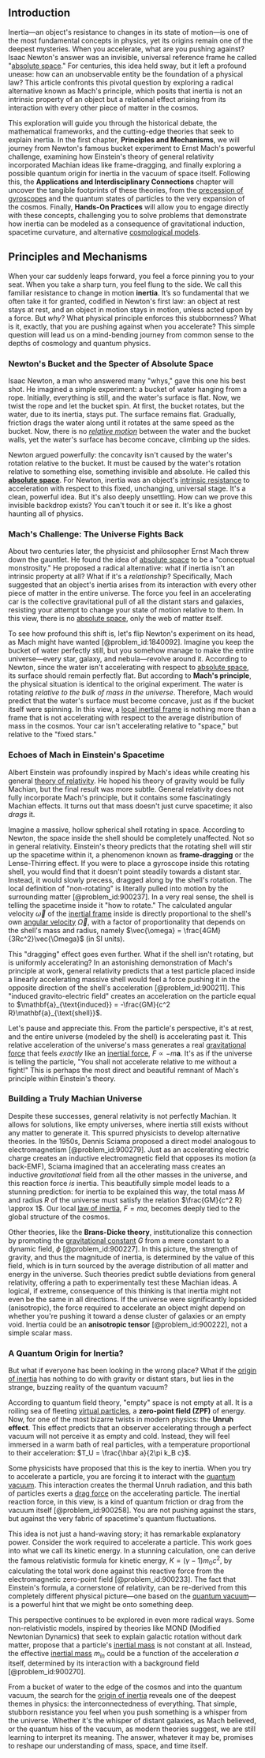 ## Introduction
Inertia—an object's resistance to changes in its state of motion—is one of the most fundamental concepts in physics, yet its origins remain one of the deepest mysteries. When you accelerate, what are you pushing against? Isaac Newton's answer was an invisible, universal reference frame he called "[absolute space](@article_id:191978)." For centuries, this idea held sway, but it left a profound unease: how can an unobservable entity be the foundation of a physical law? This article confronts this pivotal question by exploring a radical alternative known as Mach's principle, which posits that inertia is not an intrinsic property of an object but a relational effect arising from its interaction with every other piece of matter in the cosmos.

This exploration will guide you through the historical debate, the mathematical frameworks, and the cutting-edge theories that seek to explain inertia. In the first chapter, **Principles and Mechanisms**, we will journey from Newton's famous bucket experiment to Ernst Mach's powerful challenge, examining how Einstein's theory of general relativity incorporated Machian ideas like frame-dragging, and finally exploring a possible quantum origin for inertia in the vacuum of space itself. Following this, the **Applications and Interdisciplinary Connections** chapter will uncover the tangible footprints of these theories, from the [precession of gyroscopes](@article_id:159985) and the quantum states of particles to the very expansion of the cosmos. Finally, **Hands-On Practices** will allow you to engage directly with these concepts, challenging you to solve problems that demonstrate how inertia can be modeled as a consequence of gravitational induction, spacetime curvature, and alternative [cosmological models](@article_id:160922).

## Principles and Mechanisms

When your car suddenly leaps forward, you feel a force pinning you to your seat. When you take a sharp turn, you feel flung to the side. We call this familiar resistance to change in motion **inertia**. It’s so fundamental that we often take it for granted, codified in Newton's first law: an object at rest stays at rest, and an object in motion stays in motion, unless acted upon by a force. But *why*? What physical principle enforces this stubbornness? What is it, exactly, that you are pushing against when you accelerate? This simple question will lead us on a mind-bending journey from common sense to the depths of cosmology and quantum physics.

### Newton's Bucket and the Specter of Absolute Space

Isaac Newton, a man who answered many "whys," gave this one his best shot. He imagined a simple experiment: a bucket of water hanging from a rope. Initially, everything is still, and the water's surface is flat. Now, we twist the rope and let the bucket spin. At first, the bucket rotates, but the water, due to its inertia, stays put. The surface remains flat. Gradually, friction drags the water along until it rotates at the same speed as the bucket. Now, there is no *[relative motion](@article_id:169304)* between the water and the bucket walls, yet the water's surface has become concave, climbing up the sides.

Newton argued powerfully: the concavity isn't caused by the water's rotation relative to the bucket. It must be caused by the water's rotation relative to something else, something invisible and absolute. He called this **[absolute space](@article_id:191978)**. For Newton, inertia was an object's [intrinsic resistance](@article_id:166188) to acceleration with respect to this fixed, unchanging, universal stage. It's a clean, powerful idea. But it's also deeply unsettling. How can we prove this invisible backdrop exists? You can't touch it or see it. It's like a ghost haunting all of physics.

### Mach's Challenge: The Universe Fights Back

About two centuries later, the physicist and philosopher Ernst Mach threw down the gauntlet. He found the idea of [absolute space](@article_id:191978) to be a "conceptual monstrosity." He proposed a radical alternative: what if inertia isn't an intrinsic property at all? What if it's a *relationship*? Specifically, Mach suggested that an object's inertia arises from its interaction with every other piece of matter in the entire universe. The force you feel in an accelerating car is the collective gravitational pull of all the distant stars and galaxies, resisting your attempt to change your state of motion relative to them. In this view, there is no [absolute space](@article_id:191978), only the web of matter itself.

To see how profound this shift is, let's flip Newton's experiment on its head, as Mach might have wanted [@problem_id:1840092]. Imagine you keep the bucket of water perfectly still, but you somehow manage to make the entire universe—every star, galaxy, and nebula—revolve around it. According to Newton, since the water isn't accelerating with respect to [absolute space](@article_id:191978), its surface should remain perfectly flat. But according to **Mach's principle**, the physical situation is identical to the original experiment. The water is rotating *relative to the bulk of mass in the universe*. Therefore, Mach would predict that the water's surface must become concave, just as if the bucket itself were spinning. In this view, a [local inertial frame](@article_id:274985) is nothing more than a frame that is not accelerating with respect to the average distribution of mass in the cosmos. Your car isn't accelerating relative to "space," but relative to the "fixed stars."

### Echoes of Mach in Einstein's Spacetime

Albert Einstein was profoundly inspired by Mach's ideas while creating his general [theory of relativity](@article_id:181829). He hoped his theory of gravity would be fully Machian, but the final result was more subtle. General relativity does not fully incorporate Mach's principle, but it contains some fascinatingly Machian effects. It turns out that mass doesn't just curve spacetime; it also *drags* it.

Imagine a massive, hollow spherical shell rotating in space. According to Newton, the space inside the shell should be completely unaffected. Not so in general relativity. Einstein's theory predicts that the rotating shell will stir up the spacetime within it, a phenomenon known as **frame-dragging** or the Lense-Thirring effect. If you were to place a gyroscope inside this rotating shell, you would find that it doesn't point steadily towards a distant star. Instead, it would slowly precess, dragged along by the shell's rotation. The local definition of "non-rotating" is literally pulled into motion by the surrounding matter [@problem_id:900237]. In a very real sense, the shell is telling the spacetime inside it "how to rotate." The calculated angular velocity $\vec{\omega}$ of the [inertial frame](@article_id:275010) inside is directly proportional to the shell's own [angular velocity](@article_id:192045) $\vec{\Omega}$, with a factor of proportionality that depends on the shell's mass and radius, namely $\vec{\omega} = \frac{4GM}{3Rc^2}\vec{\Omega}$ (in SI units).

This "dragging" effect goes even further. What if the shell isn't rotating, but is uniformly accelerating? In an astonishing demonstration of Mach's principle at work, general relativity predicts that a test particle placed inside a linearly accelerating massive shell would feel a force pushing it in the opposite direction of the shell's acceleration [@problem_id:900211]. This "induced gravito-electric field" creates an acceleration on the particle equal to $\mathbf{a}_{\text{induced}} = -\frac{GM}{c^2 R}\mathbf{a}_{\text{shell}}$.

Let's pause and appreciate this. From the particle's perspective, it's at rest, and the entire universe (modeled by the shell) is accelerating past it. This relative acceleration of the universe's mass generates a real [gravitational force](@article_id:174982) that feels *exactly* like an [inertial force](@article_id:167391), $F \propto -m \mathbf{a}$. It's as if the universe is telling the particle, "You shall not accelerate relative to me without a fight!" This is perhaps the most direct and beautiful remnant of Mach's principle within Einstein's theory.

### Building a Truly Machian Universe

Despite these successes, general relativity is not perfectly Machian. It allows for solutions, like empty universes, where inertia still exists without any matter to generate it. This spurred physicists to develop alternative theories. In the 1950s, Dennis Sciama proposed a direct model analogous to electromagnetism [@problem_id:900279]. Just as an accelerating electric charge creates an inductive electromagnetic field that opposes its motion (a back-EMF), Sciama imagined that an accelerating mass creates an inductive *gravitational* field from all the other masses in the universe, and this reaction force *is* inertia. This beautifully simple model leads to a stunning prediction: for inertia to be explained this way, the total mass $M$ and radius $R$ of the universe must satisfy the relation $\frac{GM}{c^2 R} \approx 1$. Our local [law of inertia](@article_id:176507), $F=ma$, becomes deeply tied to the global structure of the cosmos.

Other theories, like the **Brans-Dicke theory**, institutionalize this connection by promoting the [gravitational constant](@article_id:262210) $G$ from a mere constant to a dynamic field, $\phi$ [@problem_id:900227]. In this picture, the strength of gravity, and thus the magnitude of inertia, is determined by the value of this field, which is in turn sourced by the average distribution of all matter and energy in the universe. Such theories predict subtle deviations from general relativity, offering a path to experimentally test these Machian ideas. A logical, if extreme, consequence of this thinking is that inertia might not even be the same in all directions. If the universe were significantly lopsided (anisotropic), the force required to accelerate an object might depend on whether you're pushing it toward a dense cluster of galaxies or an empty void. Inertia could be an **anisotropic tensor** [@problem_id:900222], not a simple scalar mass.

### A Quantum Origin for Inertia?

But what if everyone has been looking in the wrong place? What if the [origin of inertia](@article_id:189864) has nothing to do with gravity or distant stars, but lies in the strange, buzzing reality of the quantum vacuum?

According to quantum field theory, "empty" space is not empty at all. It is a roiling sea of fleeting [virtual particles](@article_id:147465), a **zero-point field (ZPF)** of energy. Now, for one of the most bizarre twists in modern physics: the **Unruh effect**. This effect predicts that an observer accelerating through a perfect vacuum will not perceive it as empty and cold. Instead, they will feel immersed in a warm bath of real particles, with a temperature proportional to their acceleration: $T_U = \frac{\hbar a}{2\pi k_B c}$.

Some physicists have proposed that this is the key to inertia. When you try to accelerate a particle, you are forcing it to interact with the [quantum vacuum](@article_id:155087). This interaction creates the thermal Unruh radiation, and this bath of particles exerts a [drag force](@article_id:275630) on the accelerating particle. The inertial reaction force, in this view, is a kind of quantum friction or drag from the vacuum itself [@problem_id:900258]. You are not pushing against the stars, but against the very fabric of spacetime's quantum fluctuations.

This idea is not just a hand-waving story; it has remarkable explanatory power. Consider the work required to accelerate a particle. This work goes into what we call its kinetic energy. In a stunning calculation, one can derive the famous relativistic formula for kinetic energy, $K = (\gamma - 1)m_0 c^2$, by calculating the total work done against this reactive force from the electromagnetic zero-point field [@problem_id:900233]. The fact that Einstein's formula, a cornerstone of relativity, can be re-derived from this completely different physical picture—one based on the [quantum vacuum](@article_id:155087)—is a powerful hint that we might be onto something deep.

This perspective continues to be explored in even more radical ways. Some non-relativistic models, inspired by theories like MOND (Modified Newtonian Dynamics) that seek to explain galactic rotation without dark matter, propose that a particle's [inertial mass](@article_id:266739) is not constant at all. Instead, the effective [inertial mass](@article_id:266739) $m_{in}$ could be a function of the acceleration $a$ itself, determined by its interaction with a background field [@problem_id:900270].

From a bucket of water to the edge of the cosmos and into the quantum vacuum, the search for the [origin of inertia](@article_id:189864) reveals one of the deepest themes in physics: the interconnectedness of everything. That simple, stubborn resistance you feel when you push something is a whisper from the universe. Whether it's the whisper of distant galaxies, as Mach believed, or the quantum hiss of the vacuum, as modern theories suggest, we are still learning to interpret its meaning. The answer, whatever it may be, promises to reshape our understanding of mass, space, and time itself.